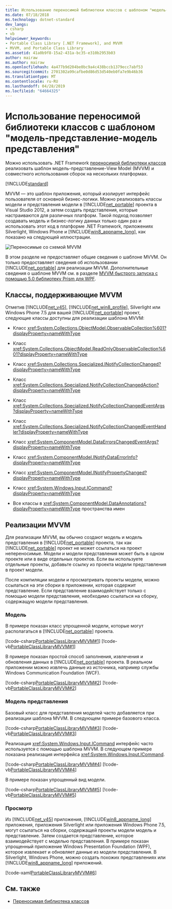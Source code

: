```yaml
---
title: Использование переносимой библиотеки классов с шаблоном "модель-представление-модель представления"
ms.date: 07/18/2018
ms.technology: dotnet-standard
dev_langs:
- csharp
- vb
helpviewer_keywords:
- Portable Class Library [.NET Framework], and MVVM
- MVVM, and Portable Class Library
ms.assetid: 41a0b9f8-15a2-431a-bc35-e310b2953b03
author: mairaw
ms.author: mairaw
ms.openlocfilehash: 4a477b9d204be0bc9a4c438bccb1379ecc7abf53
ms.sourcegitcommit: 2701302a99cafbe0d86d53d540eb0fa7e9b46b36
ms.translationtype: MT
ms.contentlocale: ru-RU
ms.lasthandoff: 04/28/2019
ms.locfileid: "64664325"
---
```

# <a name="using-portable-class-library-with-model-view-view-model"></a>Использование переносимой библиотеки классов с шаблоном "модель-представление-модель представления"
Можно использовать .NET Framework [переносимой библиотеки классов](../../../docs/standard/cross-platform/cross-platform-development-with-the-portable-class-library.md) реализовать шаблон модель-представление-View Model (MVVM) и совместного использования сборок на нескольких платформах.

[!INCLUDE[standard](../../../includes/pcl-to-standard.md)]

 MVVM — это шаблон приложения, который изолирует интерфейс пользователя от основной бизнес-логики. Можно реализовать классы модели и представления модели в [!INCLUDE[net_portable](../../../includes/net-portable-md.md)] проекта в Visual Studio 2012, а затем создать представления, которые настраиваются для различных платформ. Такой подход позволяет создавать модель и бизнес-логику данных только один раз и использовать этот код в платформе .NET Framework, приложениях Silverlight, Windows Phone и [!INCLUDE[win8_appname_long](../../../includes/win8-appname-long-md.md)], как показано на следующей иллюстрации.

 ![Переносимые со схемой MVVM](../../../docs/standard/cross-platform/media/portablemvvmdiagram.png "PortableMVVMdiagram")

 В этом разделе не предоставляет общие сведения о шаблоне MVVM. Он только предоставляет сведения об использовании [!INCLUDE[net_portable](../../../includes/net-portable-md.md)] для реализации MVVM. Дополнительные сведения о шаблоне MVVM см. в разделе [MVVM быстрого запуска с помощью 5.0 библиотеку Prism для WPF](https://docs.microsoft.com/previous-versions/msp-n-p/gg430857(v=pandp.40)).

## <a name="classes-that-support-mvvm"></a>Классы, поддерживающие MVVM
 Отметив [!INCLUDE[net_v45](../../../includes/net-v45-md.md)], [!INCLUDE[net_win8_profile](../../../includes/net-win8-profile-md.md)], Silverlight или Windows Phone 7.5 для вашей [!INCLUDE[net_portable](../../../includes/net-portable-md.md)] проект, следующие классы доступны для реализации шаблона MVVM:

- Класс <xref:System.Collections.ObjectModel.ObservableCollection%601?displayProperty=nameWithType>

- Класс <xref:System.Collections.ObjectModel.ReadOnlyObservableCollection%601?displayProperty=nameWithType>

- Класс <xref:System.Collections.Specialized.INotifyCollectionChanged?displayProperty=nameWithType>

- Класс <xref:System.Collections.Specialized.NotifyCollectionChangedAction?displayProperty=nameWithType>

- Класс <xref:System.Collections.Specialized.NotifyCollectionChangedEventArgs?displayProperty=nameWithType>

- Класс <xref:System.Collections.Specialized.NotifyCollectionChangedEventHandler?displayProperty=nameWithType>

- Класс <xref:System.ComponentModel.DataErrorsChangedEventArgs?displayProperty=nameWithType>

- Класс <xref:System.ComponentModel.INotifyDataErrorInfo?displayProperty=nameWithType>

- Класс <xref:System.ComponentModel.INotifyPropertyChanged?displayProperty=nameWithType>

- Класс <xref:System.Windows.Input.ICommand?displayProperty=nameWithType>

- Все классы в <xref:System.ComponentModel.DataAnnotations?displayProperty=nameWithType> пространства имен

## <a name="implementing-mvvm"></a>Реализации MVVM
 Для реализации MVVM, вы обычно создают модель и модель представления в [!INCLUDE[net_portable](../../../includes/net-portable-md.md)] проекта, так как [!INCLUDE[net_portable](../../../includes/net-portable-md.md)] проект не может ссылаться на проект непереносимые. Модели и модели представления может быть в одном проекте или в виде отдельных проектов. Если вы используете отдельные проекты, добавьте ссылку из проекта модели представления в проект модели.

 После компиляции модели и просматривать проекты модели, можно ссылаться на эти сборки в приложении, которая содержит представление. Если представление взаимодействует только с помощью модели представления, необходимо ссылаться на сборку, содержащую модели представления.

### <a name="model"></a>Модель
 В примере показан класс упрощенной модели, которые могут располагаться в [!INCLUDE[net_portable](../../../includes/net-portable-md.md)] проекта.

 [!code-csharp[PortableClassLibraryMVVM#1](../../../samples/snippets/csharp/VS_Snippets_CLR/portableclasslibrarymvvm/cs/customer.cs#1)]
 [!code-vb[PortableClassLibraryMVVM#1](../../../samples/snippets/visualbasic/VS_Snippets_CLR/portableclasslibrarymvvm/vb/customer.vb#1)]

 В примере показан простой способ заполнения, извлечения и обновления данных в [!INCLUDE[net_portable](../../../includes/net-portable-md.md)] проекта. В реальном приложении можно извлечь данные из источника, например службы Windows Communication Foundation (WCF).

 [!code-csharp[PortableClassLibraryMVVM#2](../../../samples/snippets/csharp/VS_Snippets_CLR/portableclasslibrarymvvm/cs/customerrepository.cs#2)]
 [!code-vb[PortableClassLibraryMVVM#2](../../../samples/snippets/visualbasic/VS_Snippets_CLR/portableclasslibrarymvvm/vb/customerrepository.vb#2)]

### <a name="view-model"></a>Модель представления
 Базовый класс для представления моделей часто добавляется при реализации шаблона MVVM. В следующем примере базового класса.

 [!code-csharp[PortableClassLibraryMVVM#3](../../../samples/snippets/csharp/VS_Snippets_CLR/portableclasslibrarymvvm/cs/viewmodelbase.cs#3)]
 [!code-vb[PortableClassLibraryMVVM#3](../../../samples/snippets/visualbasic/VS_Snippets_CLR/portableclasslibrarymvvm/vb/viewmodelbase.vb#3)]

 Реализация <xref:System.Windows.Input.ICommand> интерфейс часто используется с помощью шаблона MVVM. В следующем примере показана реализация интерфейса <xref:System.Windows.Input.ICommand>.

 [!code-csharp[PortableClassLibraryMVVM#4](../../../samples/snippets/csharp/VS_Snippets_CLR/portableclasslibrarymvvm/cs/relaycommand.cs#4)]
 [!code-vb[PortableClassLibraryMVVM#4](../../../samples/snippets/visualbasic/VS_Snippets_CLR/portableclasslibrarymvvm/vb/relaycommand.vb#4)]

 В примере показан упрощенный вид модели.

 [!code-csharp[PortableClassLibraryMVVM#5](../../../samples/snippets/csharp/VS_Snippets_CLR/portableclasslibrarymvvm/cs/mainpageviewmodel.cs#5)]
 [!code-vb[PortableClassLibraryMVVM#5](../../../samples/snippets/visualbasic/VS_Snippets_CLR/portableclasslibrarymvvm/vb/customerviewmodel.vb#5)]  
  
### <a name="view"></a>Просмотр  
 Из [!INCLUDE[net_v45](../../../includes/net-v45-md.md)] приложения, [!INCLUDE[win8_appname_long](../../../includes/win8-appname-long-md.md)] приложения, приложения Silverlight или приложения Windows Phone 7.5, могут ссылаться на сборки, содержащей проекты модели модель и представление.  Затем создается представление, которое взаимодействует с моделью представления. В примере показан упрощенный приложение Windows Presentation Foundation (WPF), которое извлекает и обновляет данные из модели представления. В Silverlight, Windows Phone, можно создать похожих представлениях или [!INCLUDE[win8_appname_long](../../../includes/win8-appname-long-md.md)] приложений.  
  
 [!code-xaml[PortableClassLibraryMVVM#6](../../../samples/snippets/csharp/VS_Snippets_CLR/portableclasslibrarymvvm/cs/mainwindow.xaml#6)]  
  
## <a name="see-also"></a>См. также

- [Переносимая библиотека классов](../../../docs/standard/cross-platform/cross-platform-development-with-the-portable-class-library.md)
